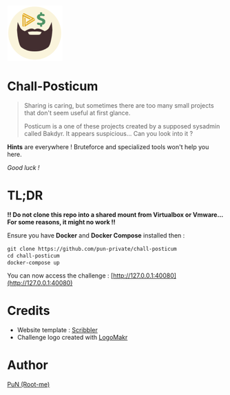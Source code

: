 ![Logo](src/website/favicon.ico)

# Chall-Posticum

> Sharing is caring, but sometimes there are too many small projects that don't seem useful at first glance.
> 
> Posticum is a one of these projects created by a supposed sysadmin called Bakdyr. It appears suspicious... Can you look into it ?

**Hints** are everywhere ! Bruteforce and specialized tools won't help you here.

*Good luck !*

# TL;DR

**!! Do not clone this repo into a shared mount from Virtualbox or Vmware... For some reasons, it might no work !!**

Ensure you have **Docker** and **Docker Compose** installed then :
 ```
 git clone https://github.com/pun-private/chall-posticum
 cd chall-posticum
 docker-compose up
 ```

You can now access the challenge : [http://127.0.0.1:40080](http://127.0.0.1:40080)

# Credits

- Website template : [Scribbler](https://github.com/amiechen/codrops-scribbler)
- Challenge logo created with [LogoMakr](https://logomakr.com)

# Author

[PuN (Root-me)](https://www.root-me.org/PuN-5942)
